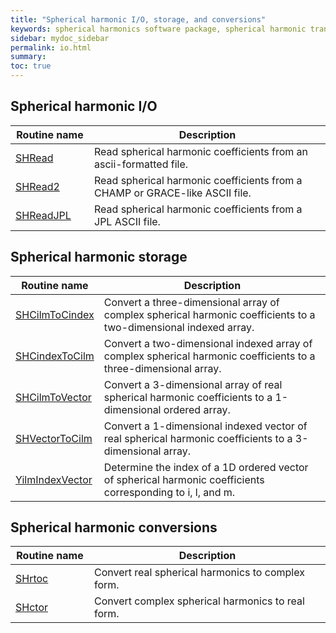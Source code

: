 ```yaml
---
title: "Spherical harmonic I/O, storage, and conversions"
keywords: spherical harmonics software package, spherical harmonic transform, legendre functions, multitaper spectral analysis, fortran, Python, gravity, magnetic field
sidebar: mydoc_sidebar
permalink: io.html
summary: 
toc: true
---
```


<style>
table:nth-of-type(n) {
    display:table;
    width:100%;
}
table:nth-of-type(n) th:nth-of-type(2) {
    width:75%;
}
</style>

## Spherical harmonic I/O

| Routine name | Description |
| ------------ | ----------- |
| [SHRead](shread.html) | Read spherical harmonic coefficients from an ascii-formatted file. |
| [SHRead2](shread2.html) | Read spherical harmonic coefficients from a CHAMP or GRACE-like ASCII file. |
| [SHReadJPL](shreadjpl.html) | Read spherical harmonic coefficients from a JPL ASCII file. |

## Spherical harmonic storage

| Routine name | Description |
| ------------ | ----------- |
| [SHCilmToCindex](shcilmtocindex.html) | Convert a three-dimensional array of complex spherical harmonic coefficients to a two-dimensional indexed array. |
| [SHCindexToCilm](shcindextocilm.html) | Convert a two-dimensional indexed array of complex spherical harmonic coefficients to a three-dimensional array. |
| [SHCilmToVector](shcilmtovector.html) | Convert a 3-dimensional array of real spherical harmonic coefficients to a 1-dimensional ordered array. |
| [SHVectorToCilm](shvectortocilm.html) | Convert a 1-dimensional indexed vector of real spherical harmonic coefficients to a 3-dimensional array. |
| [YilmIndexVector](yilmindexvector.html) | Determine the index of a 1D ordered vector of spherical harmonic coefficients corresponding to i, l, and m. |

## Spherical harmonic conversions

| Routine name | Description |
| ------------ | ----------- |
| [SHrtoc](shrtoc.html) | Convert real spherical harmonics to complex form. |
| [SHctor](shctor.html) | Convert complex spherical harmonics to real form. |
